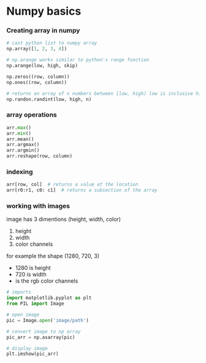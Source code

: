 # Numpy basics

### Creating array in numpy
```python
# cast python list to numpy array
np.array([1, 2, 3, 4])

# np.arange works similar to python's range function
np.arange(low, high, skip)

np.zeros((row, column))
np.ones((row, column))

# returns an array of n numbers between [low, high) low is inclusive high is exclusive
np.randon.randint(low, high, n)
```


### array operations
```python
arr.max()
arr.min()
arr.mean()
arr.argmax()
arr.argmin()
arr.reshape(row, column)
```

### indexing
```python
arr[row, col]  # returns a value at the location
arr[r0:r1, c0: c1]  # returns a subsection of the array
```


### working with images
image has 3 dimentions (height, width, color)
1. height
2. width
3. color channels

for example the shape (1280, 720, 3)
- 1280 is height
- 720 is width
- is the rgb color channels


```python
# imports
import matplotlib.pyplot as plt
from PIL import Image

# open image
pic = Image.open('image/path')

# convert image to np array
pic_arr = np.asarray(pic)

# display image
plt.imshow(pic_arr)
```